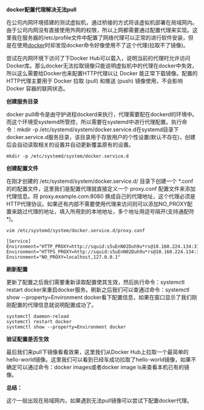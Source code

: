 **docker配置代理解决无法pull**

在公司内网环境搭建的测试虚拟机，通过桥接的方式将该虚拟机部署在局域网内。由于公司内网没有直接使用外网的权限，所以上网都需要通过配置代理来实现。这里我在服务器的/etc/profile文件中配置了网络代理可以正常的进行软件安装，但是在使用[docker](https://so.csdn.net/so/search?q=docker&spm=1001.2101.3001.7020)时却发现docker命令好像使用不了这个代理(拉取不了镜像)。

尝试在内网环境下访问了下Docker Hub可以载入，说明当前的代理时允许访问Docker库。那么docker无法拉取镜像只能说明虚拟机中的代理在docker中失效，所以这么需要给Docker也来配置HTTP代理以让 Docker 能正常下载镜像。配置的 HTTP代理主要用于 Docker 拉取 (pull) 和推送 (push) 镜像使用，不会影响 Docker 容器的联网状态。

**创建服务目录**

docker pull命令是由守护进程dockerd来执行，代理需要配在dockerd的环境中。而这个环境受systemd所管控，所以需要在systemd中进行代理配置。执行命令：mkdir -p /etc/systemd/system/docker.service.d在systemd目录下docker.service.d服务目录，该目录用于存放用户的个性设置(默认不存在)，创建后会自动读取相关的设置并自动更新覆盖原有的设置。

```shell
mkdir -p /etc/systemd/system/docker.service.d
```

**创建配置文件**

在刚才创建的 /etc/systemd/system/docker.service.d/ 目录下创建一个 \*.conf 的的配置文件，这里我们是配置代理就直接定义一个 proxy.conf 配置文件来添加代理信息。将 proxy.example.com:8080 换成自己的代理地址，这个代理必须是HTTP代理协议。如果还有内部不需要使用代理来访问则可以添加NO_PROXY配置来跳过代理的地址，填入所用到的本地地址，多个地址用逗号隔开(支持通配符*)。

```shell
vim /etc/systemd/system/docker.service.d/proxy.conf

[Service]
Environment="HTTP_PROXY=http://squid:s5uEnN02Duh9u*rs@10.160.224.134:3128"
Environment="HTTPS_PROXY=http://squid:s5uEnN02Duh9u*rs@10.160.224.134:3128"
Environment="NO_PROXY=localhost,127.0.0.1"
```

**刷新配置**

更新了配置之后我们需要重新读取配置使其生效，然后执行命令：systemctl restart docker来重启docker服务。刷新之后我们可以查通过命令：systemctl show --property=Environment docker看下配置信息，如果在窗口显示了我们刚刚配置的代理信息就说明配置成功了。

```shell
systemctl daemon-reload
systemctl restart docker
systemctl show --property=Environment docker
```

**验证配置是否生效**

最后我们来pull下镜像看看效果，这里我们从Docker Hub上拉取一个最简单的hello-world镜像。这里我们可以看到已经车成功拉取了hello-world镜像，如果不确定可以通过命令：docker images或者docker image ls来查看本机已有的镜像。

**总结：**

这个一般出现在局域网内，如果遇到无法pull镜像可以尝试下配置docker代理。